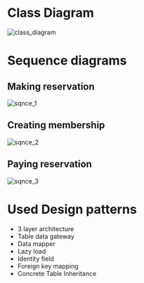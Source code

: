 # Class Diagram
![class_diagram](https://github.com/user-attachments/assets/9d105689-83f4-4745-8f81-0b0aec6da30b)

# Sequence diagrams
## Making reservation
![sqnce_1](https://github.com/user-attachments/assets/212dca05-d12e-4a7c-abb7-ceb618294da6)

## Creating membership
![sqnce_2](https://github.com/user-attachments/assets/15ff8e49-e5a9-4c67-92df-ccbb10ef71fd)

## Paying reservation
![sqnce_3](https://github.com/user-attachments/assets/b6306323-3f0c-4c9c-aa08-1e0d9117f530)

# Used Design patterns
- 3 layer architecture
- Table data gateway
- Data mapper
- Lazy load
- Identity field
- Foreign key mapping
- Concrete Table Inheritance
